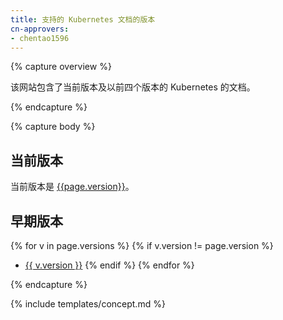 ```yaml
---
title: 支持的 Kubernetes 文档的版本
cn-approvers:
- chentao1596
---
```

<!--
---
title: 支持的 Kubernetes 文档的版本
title: Supported Versions of the Kubernetes Documentation
---
-->

{% capture overview %}

<!--
This website contains documentation for the current version of Kubernetes
and the four previous versions of Kubernetes.
-->
该网站包含了当前版本及以前四个版本的 Kubernetes 的文档。

{% endcapture %}

{% capture body %}

<!--
## Current version

The current version is
-->
## 当前版本

当前版本是
[{{page.version}}](/)。

<!--
## Previous versions
-->
## 早期版本

{% for v in page.versions %}
{% if v.version != page.version %}
* [{{ v.version }}]({{v.url}})
{% endif %}
{% endfor %}

{% endcapture %}

{% include templates/concept.md %}
